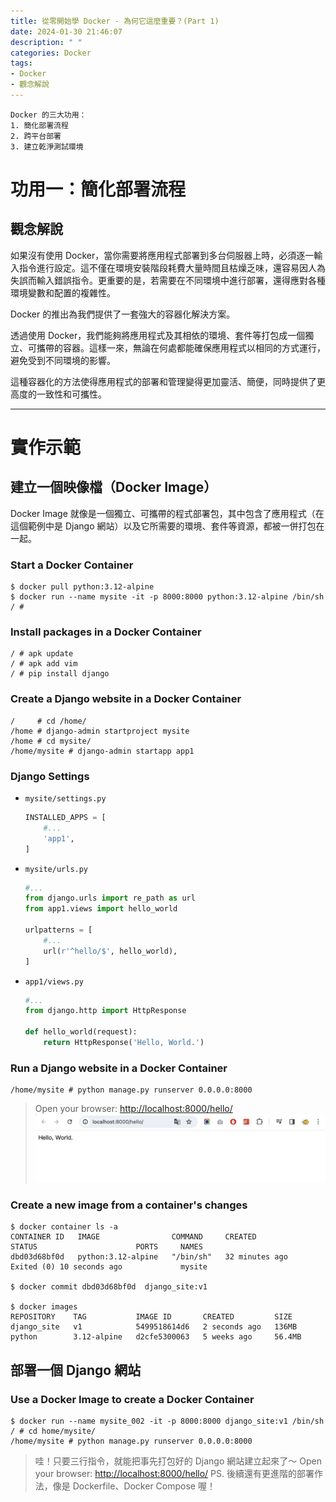 ```yaml
---
title: 從零開始學 Docker - 為何它這麼重要？(Part 1)
date: 2024-01-30 21:46:07
description: " "
categories: Docker
tags: 
- Docker
- 觀念解說
---
```


```
Docker 的三大功用：
1. 簡化部署流程
2. 跨平台部署
3. 建立乾淨測試環境
```

# 功用一：簡化部署流程

## 觀念解說
如果沒有使用 Docker，當你需要將應用程式部署到多台伺服器上時，必須逐一輸入指令進行設定。這不僅在環境安裝階段耗費大量時間且枯燥乏味，還容易因人為失誤而輸入錯誤指令。更重要的是，若需要在不同環境中進行部署，還得應對各種環境變數和配置的複雜性。

Docker 的推出為我們提供了一套強大的容器化解決方案。

透過使用 Docker，我們能夠將應用程式及其相依的環境、套件等打包成一個獨立、可攜帶的容器。這樣一來，無論在何處都能確保應用程式以相同的方式運行，避免受到不同環境的影響。

這種容器化的方法使得應用程式的部署和管理變得更加靈活、簡便，同時提供了更高度的一致性和可攜性。

---
# 實作示範

## 建立一個映像檔（Docker Image）
Docker Image 就像是一個獨立、可攜帶的程式部署包，其中包含了應用程式（在這個範例中是 Django 網站）以及它所需要的環境、套件等資源，都被一併打包在一起。

### Start a Docker Container
```shell
$ docker pull python:3.12-alpine
$ docker run --name mysite -it -p 8000:8000 python:3.12-alpine /bin/sh
/ #
```

### Install packages in a Docker Container
```shell
/ # apk update
/ # apk add vim
/ # pip install django
```

### Create a Django website in a Docker Container
```shell
/     # cd /home/
/home # django-admin startproject mysite
/home # cd mysite/
/home/mysite # django-admin startapp app1
```

### Django Settings
- `mysite/settings.py`
	```python
	INSTALLED_APPS = [
        #...
        'app1',
	]
	```
- `mysite/urls.py`
	```python
	#...
	from django.urls import re_path as url
	from app1.views import hello_world

	urlpatterns = [
        #...
        url(r'^hello/$', hello_world),
	]
	```
- `app1/views.py`
	```python
	#...
	from django.http import HttpResponse

	def hello_world(request):
        return HttpResponse('Hello, World.')
	```

### Run a Django website in a Docker Container
```shell
/home/mysite # python manage.py runserver 0.0.0.0:8000
```

> Open your browser: [http://localhost:8000/hello/](http://localhost:8000/hello/)
> ![Hello, World.](從零開始學-Docker-為何它這麼重要？/hello_world.jpg)

### Create a new image from a container's changes
```shell
$ docker container ls -a
CONTAINER ID   IMAGE                COMMAND     CREATED          STATUS                      PORTS     NAMES
dbd03d68bf0d   python:3.12-alpine   "/bin/sh"   32 minutes ago   Exited (0) 10 seconds ago             mysite

$ docker commit dbd03d68bf0d  django_site:v1

$ docker images
REPOSITORY    TAG           IMAGE ID       CREATED         SIZE
django_site   v1            5499518614d6   2 seconds ago   136MB
python        3.12-alpine   d2cfe5300063   5 weeks ago     56.4MB
```

## 部署一個 Django 網站

### Use a Docker Image to create a Docker Container
```shell
$ docker run --name mysite_002 -it -p 8000:8000 django_site:v1 /bin/sh
/ # cd home/mysite/
/home/mysite # python manage.py runserver 0.0.0.0:8000
```

> 哇！只要三行指令，就能把事先打包好的 Django 網站建立起來了～
> Open your browser: [http://localhost:8000/hello/](http://localhost:8000/hello/)
> PS. 後續還有更進階的部署作法，像是 Dockerfile、Docker Compose 喔！
